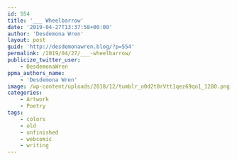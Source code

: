 ```yaml
---
id: 554
title: '___ Wheelbarrow'
date: '2019-04-27T13:37:58+00:00'
author: 'Desdemona Wren'
layout: post
guid: 'http://desdemonawren.blog/?p=554'
permalink: /2019/04/27/___-wheelbarrow/
publicize_twitter_user:
    - DesdemonaWren
ppma_authors_name:
    - 'Desdemona Wren'
image: /wp-content/uploads/2018/12/tumblr_o0d2t0rVtt1qez69qo1_1280.png
categories:
    - Artwork
    - Poetry
tags:
    - colors
    - old
    - unfinished
    - webcomic
    - writing
---
```


